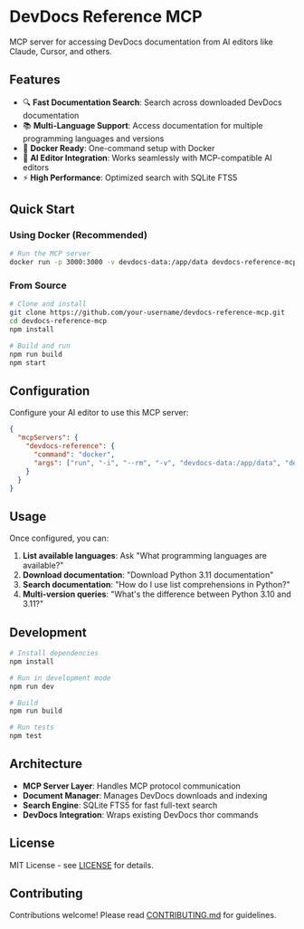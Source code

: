 # DevDocs Reference MCP

MCP server for accessing DevDocs documentation from AI editors like Claude, Cursor, and others.

## Features

- 🔍 **Fast Documentation Search**: Search across downloaded DevDocs documentation
- 📚 **Multi-Language Support**: Access documentation for multiple programming languages and versions
- 🐳 **Docker Ready**: One-command setup with Docker
- 🤖 **AI Editor Integration**: Works seamlessly with MCP-compatible AI editors
- ⚡ **High Performance**: Optimized search with SQLite FTS5

## Quick Start

### Using Docker (Recommended)

```bash
# Run the MCP server
docker run -p 3000:3000 -v devdocs-data:/app/data devdocs-reference-mcp:latest
```

### From Source

```bash
# Clone and install
git clone https://github.com/your-username/devdocs-reference-mcp.git
cd devdocs-reference-mcp
npm install

# Build and run
npm run build
npm start
```

## Configuration

Configure your AI editor to use this MCP server:

```json
{
  "mcpServers": {
    "devdocs-reference": {
      "command": "docker",
      "args": ["run", "-i", "--rm", "-v", "devdocs-data:/app/data", "devdocs-reference-mcp:latest"]
    }
  }
}
```

## Usage

Once configured, you can:

1. **List available languages**: Ask "What programming languages are available?"
2. **Download documentation**: "Download Python 3.11 documentation"
3. **Search documentation**: "How do I use list comprehensions in Python?"
4. **Multi-version queries**: "What's the difference between Python 3.10 and 3.11?"

## Development

```bash
# Install dependencies
npm install

# Run in development mode
npm run dev

# Build
npm run build

# Run tests
npm test
```

## Architecture

- **MCP Server Layer**: Handles MCP protocol communication
- **Document Manager**: Manages DevDocs downloads and indexing
- **Search Engine**: SQLite FTS5 for fast full-text search
- **DevDocs Integration**: Wraps existing DevDocs thor commands

## License

MIT License - see [LICENSE](LICENSE) for details.

## Contributing

Contributions welcome! Please read [CONTRIBUTING.md](CONTRIBUTING.md) for guidelines.
